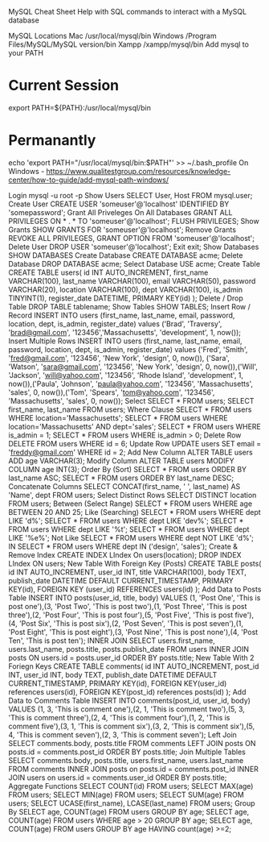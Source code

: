 MySQL Cheat Sheet
Help with SQL commands to interact with a MySQL database

MySQL Locations
Mac /usr/local/mysql/bin
Windows /Program Files/MySQL/MySQL version/bin
Xampp /xampp/mysql/bin
Add mysql to your PATH
# Current Session
export PATH=${PATH}:/usr/local/mysql/bin
# Permanantly
echo 'export PATH="/usr/local/mysql/bin:$PATH"' >> ~/.bash_profile
On Windows - https://www.qualitestgroup.com/resources/knowledge-center/how-to-guide/add-mysql-path-windows/

Login
mysql -u root -p
Show Users
SELECT User, Host FROM mysql.user;
Create User
CREATE USER 'someuser'@'localhost' IDENTIFIED BY 'somepassword';
Grant All Priveleges On All Databases
GRANT ALL PRIVILEGES ON * . * TO 'someuser'@'localhost';
FLUSH PRIVILEGES;
Show Grants
SHOW GRANTS FOR 'someuser'@'localhost';
Remove Grants
REVOKE ALL PRIVILEGES, GRANT OPTION FROM 'someuser'@'localhost';
Delete User
DROP USER 'someuser'@'localhost';
Exit
exit;
Show Databases
SHOW DATABASES
Create Database
CREATE DATABASE acme;
Delete Database
DROP DATABASE acme;
Select Database
USE acme;
Create Table
CREATE TABLE users(
id INT AUTO_INCREMENT,
   first_name VARCHAR(100),
   last_name VARCHAR(100),
   email VARCHAR(50),
   password VARCHAR(20),
   location VARCHAR(100),
   dept VARCHAR(100),
   is_admin TINYINT(1),
   register_date DATETIME,
   PRIMARY KEY(id)
);
Delete / Drop Table
DROP TABLE tablename;
Show Tables
SHOW TABLES;
Insert Row / Record
INSERT INTO users (first_name, last_name, email, password, location, dept, is_admin, register_date) values ('Brad', 'Traversy', 'brad@gmail.com', '123456','Massachusetts', 'development', 1, now());
Insert Multiple Rows
INSERT INTO users (first_name, last_name, email, password, location, dept,  is_admin, register_date) values ('Fred', 'Smith', 'fred@gmail.com', '123456', 'New York', 'design', 0, now()), ('Sara', 'Watson', 'sara@gmail.com', '123456', 'New York', 'design', 0, now()),('Will', 'Jackson', 'will@yahoo.com', '123456', 'Rhode Island', 'development', 1, now()),('Paula', 'Johnson', 'paula@yahoo.com', '123456', 'Massachusetts', 'sales', 0, now()),('Tom', 'Spears', 'tom@yahoo.com', '123456', 'Massachusetts', 'sales', 0, now());
Select
SELECT * FROM users;
SELECT first_name, last_name FROM users;
Where Clause
SELECT * FROM users WHERE location='Massachusetts';
SELECT * FROM users WHERE location='Massachusetts' AND dept='sales';
SELECT * FROM users WHERE is_admin = 1;
SELECT * FROM users WHERE is_admin > 0;
Delete Row
DELETE FROM users WHERE id = 6;
Update Row
UPDATE users SET email = 'freddy@gmail.com' WHERE id = 2;
Add New Column
ALTER TABLE users ADD age VARCHAR(3);
Modify Column
ALTER TABLE users MODIFY COLUMN age INT(3);
Order By (Sort)
SELECT * FROM users ORDER BY last_name ASC;
SELECT * FROM users ORDER BY last_name DESC;
Concatenate Columns
SELECT CONCAT(first_name, ' ', last_name) AS 'Name', dept FROM users;
Select Distinct Rows
SELECT DISTINCT location FROM users;
Between (Select Range)
SELECT * FROM users WHERE age BETWEEN 20 AND 25;
Like (Searching)
SELECT * FROM users WHERE dept LIKE 'd%';
SELECT * FROM users WHERE dept LIKE 'dev%';
SELECT * FROM users WHERE dept LIKE '%t';
SELECT * FROM users WHERE dept LIKE '%e%';
Not Like
SELECT * FROM users WHERE dept NOT LIKE 'd%';
IN
SELECT * FROM users WHERE dept IN ('design', 'sales');
Create & Remove Index
CREATE INDEX LIndex On users(location);
DROP INDEX LIndex ON users;
New Table With Foreign Key (Posts)
CREATE TABLE posts(
id INT AUTO_INCREMENT,
   user_id INT,
   title VARCHAR(100),
   body TEXT,
   publish_date DATETIME DEFAULT CURRENT_TIMESTAMP,
   PRIMARY KEY(id),
   FOREIGN KEY (user_id) REFERENCES users(id)
);
Add Data to Posts Table
INSERT INTO posts(user_id, title, body) VALUES (1, 'Post One', 'This is post one'),(3, 'Post Two', 'This is post two'),(1, 'Post Three', 'This is post three'),(2, 'Post Four', 'This is post four'),(5, 'Post Five', 'This is post five'),(4, 'Post Six', 'This is post six'),(2, 'Post Seven', 'This is post seven'),(1, 'Post Eight', 'This is post eight'),(3, 'Post Nine', 'This is post none'),(4, 'Post Ten', 'This is post ten');
INNER JOIN
SELECT
  users.first_name,
  users.last_name,
  posts.title,
  posts.publish_date
FROM users
INNER JOIN posts
ON users.id = posts.user_id
ORDER BY posts.title;
New Table With 2 Foriegn Keys
CREATE TABLE comments(
    id INT AUTO_INCREMENT,
    post_id INT,
    user_id INT,
    body TEXT,
    publish_date DATETIME DEFAULT CURRENT_TIMESTAMP,
    PRIMARY KEY(id),
    FOREIGN KEY(user_id) references users(id),
    FOREIGN KEY(post_id) references posts(id)
);
Add Data to Comments Table
INSERT INTO comments(post_id, user_id, body) VALUES (1, 3, 'This is comment one'),(2, 1, 'This is comment two'),(5, 3, 'This is comment three'),(2, 4, 'This is comment four'),(1, 2, 'This is comment five'),(3, 1, 'This is comment six'),(3, 2, 'This is comment six'),(5, 4, 'This is comment seven'),(2, 3, 'This is comment seven');
Left Join
SELECT
comments.body,
posts.title
FROM comments
LEFT JOIN posts ON posts.id = comments.post_id
ORDER BY posts.title;
Join Multiple Tables
SELECT
comments.body,
posts.title,
users.first_name,
users.last_name
FROM comments
INNER JOIN posts on posts.id = comments.post_id
INNER JOIN users on users.id = comments.user_id
ORDER BY posts.title;
Aggregate Functions
SELECT COUNT(id) FROM users;
SELECT MAX(age) FROM users;
SELECT MIN(age) FROM users;
SELECT SUM(age) FROM users;
SELECT UCASE(first_name), LCASE(last_name) FROM users;
Group By
SELECT age, COUNT(age) FROM users GROUP BY age;
SELECT age, COUNT(age) FROM users WHERE age > 20 GROUP BY age;
SELECT age, COUNT(age) FROM users GROUP BY age HAVING count(age) >=2;